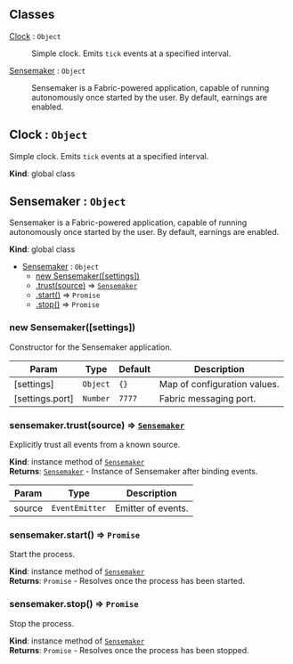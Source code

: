## Classes

<dl>
<dt><a href="#Clock">Clock</a> : <code>Object</code></dt>
<dd><p>Simple clock.  Emits <code>tick</code> events at a specified interval.</p>
</dd>
<dt><a href="#Sensemaker">Sensemaker</a> : <code>Object</code></dt>
<dd><p>Sensemaker is a Fabric-powered application, capable of running autonomously
once started by the user.  By default, earnings are enabled.</p>
</dd>
</dl>

<a name="Clock"></a>

## Clock : <code>Object</code>
Simple clock.  Emits `tick` events at a specified interval.

**Kind**: global class  
<a name="Sensemaker"></a>

## Sensemaker : <code>Object</code>
Sensemaker is a Fabric-powered application, capable of running autonomously
once started by the user.  By default, earnings are enabled.

**Kind**: global class  

* [Sensemaker](#Sensemaker) : <code>Object</code>
    * [new Sensemaker([settings])](#new_Sensemaker_new)
    * [.trust(source)](#Sensemaker+trust) ⇒ [<code>Sensemaker</code>](#Sensemaker)
    * [.start()](#Sensemaker+start) ⇒ <code>Promise</code>
    * [.stop()](#Sensemaker+stop) ⇒ <code>Promise</code>

<a name="new_Sensemaker_new"></a>

### new Sensemaker([settings])
Constructor for the Sensemaker application.


| Param | Type | Default | Description |
| --- | --- | --- | --- |
| [settings] | <code>Object</code> | <code>{}</code> | Map of configuration values. |
| [settings.port] | <code>Number</code> | <code>7777</code> | Fabric messaging port. |

<a name="Sensemaker+trust"></a>

### sensemaker.trust(source) ⇒ [<code>Sensemaker</code>](#Sensemaker)
Explicitly trust all events from a known source.

**Kind**: instance method of [<code>Sensemaker</code>](#Sensemaker)  
**Returns**: [<code>Sensemaker</code>](#Sensemaker) - Instance of Sensemaker after binding events.  

| Param | Type | Description |
| --- | --- | --- |
| source | <code>EventEmitter</code> | Emitter of events. |

<a name="Sensemaker+start"></a>

### sensemaker.start() ⇒ <code>Promise</code>
Start the process.

**Kind**: instance method of [<code>Sensemaker</code>](#Sensemaker)  
**Returns**: <code>Promise</code> - Resolves once the process has been started.  
<a name="Sensemaker+stop"></a>

### sensemaker.stop() ⇒ <code>Promise</code>
Stop the process.

**Kind**: instance method of [<code>Sensemaker</code>](#Sensemaker)  
**Returns**: <code>Promise</code> - Resolves once the process has been stopped.  
